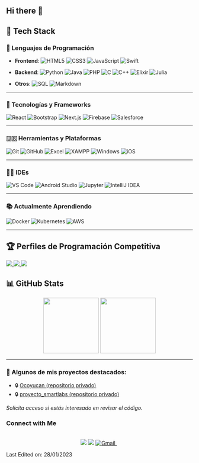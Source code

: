 ## Hi there 👋

<!-- **cyntitadecolores/cyntitadecolores** is a ✨ _special_ ✨ repository because its `README.md` (this file) appears on your GitHub profile.
Here are some ideas to get you started: -->

## 🚀 Tech Stack

### 🧠 Lenguajes de Programación
- **Frontend**: 
  ![HTML5](https://img.shields.io/badge/HTML5-E34F26?style=for-the-badge&logo=html5&logoColor=white)
  ![CSS3](https://img.shields.io/badge/CSS3-1572B6?style=for-the-badge&logo=css3&logoColor=white)
  ![JavaScript](https://img.shields.io/badge/JavaScript-F7DF1E?style=for-the-badge&logo=javascript&logoColor=black)
  ![Swift](https://img.shields.io/badge/Swift-FA7343?style=for-the-badge&logo=swift&logoColor=white)

- **Backend**: 
  ![Python](https://img.shields.io/badge/Python-14354C?style=for-the-badge&logo=python&logoColor=white)
  ![Java](https://img.shields.io/badge/Java-ED8B00?style=for-the-badge&logo=java&logoColor=white)
  ![PHP](https://img.shields.io/badge/PHP-777BB4?style=for-the-badge&logo=php&logoColor=white)
  ![C](https://img.shields.io/badge/C-00599C?style=for-the-badge&logo=c&logoColor=white)
  ![C++](https://img.shields.io/badge/C++-00599C?style=for-the-badge&logo=c%2B%2B&logoColor=white)
  ![Elixir](https://img.shields.io/badge/Elixir-4B275F?style=for-the-badge&logo=elixir&logoColor=white)
  ![Julia](https://img.shields.io/badge/Julia-9558B2?style=for-the-badge&logo=julia&logoColor=white)

- **Otros**: 
  ![SQL](https://img.shields.io/badge/SQL-4479A1?style=for-the-badge&logo=postgresql&logoColor=white)
  ![Markdown](https://img.shields.io/badge/Markdown-000000?style=for-the-badge&logo=markdown&logoColor=white)

---

### 🧠 Tecnologías y Frameworks
  ![React](https://img.shields.io/badge/React-20232a?style=for-the-badge&logo=react&logoColor=61DAFB)
  ![Bootstrap](https://img.shields.io/badge/Bootstrap-563D7C?style=for-the-badge&logo=bootstrap&logoColor=white)
  ![Next.js](https://img.shields.io/badge/Next.js-000000?style=for-the-badge&logo=next.js&logoColor=white)
  ![Firebase](https://img.shields.io/badge/Firebase-FFCA28?style=for-the-badge&logo=firebase&logoColor=black)
  ![Salesforce](https://img.shields.io/badge/Salesforce-00A1E0?style=for-the-badge&logo=salesforce&logoColor=white)

---

### 🇺🇸 Herramientas y Plataformas
  ![Git](https://img.shields.io/badge/Git-F05032?style=for-the-badge&logo=git&logoColor=white)
  ![GitHub](https://img.shields.io/badge/GitHub-181717?style=for-the-badge&logo=github&logoColor=white)
  ![Excel](https://img.shields.io/badge/Microsoft_Excel-217346?style=for-the-badge&logo=microsoft-excel&logoColor=white)
  ![XAMPP](https://img.shields.io/badge/XAMPP-F37623?style=for-the-badge&logo=xampp&logoColor=white)
  ![Windows](https://img.shields.io/badge/Windows-0078D6?style=for-the-badge&logo=windows&logoColor=white)
  ![iOS](https://img.shields.io/badge/iOS-000000?style=for-the-badge&logo=ios&logoColor=white)

---

### 👨‍💻 IDEs
  ![VS Code](https://img.shields.io/badge/Visual_Studio_Code-007ACC?style=for-the-badge&logo=visual-studio-code&logoColor=white)
  ![Android Studio](https://img.shields.io/badge/Android_Studio-3DDC84?style=for-the-badge&logo=android-studio&logoColor=white)
  ![Jupyter](https://img.shields.io/badge/Jupyter-F37626?style=for-the-badge&logo=jupyter&logoColor=white)
  ![IntelliJ IDEA](https://img.shields.io/badge/IntelliJ_IDEA-000000?style=for-the-badge&logo=intellij-idea&logoColor=white)

---

### 📚 Actualmente Aprendiendo
  ![Docker](https://img.shields.io/badge/Docker-2496ED?style=for-the-badge&logo=docker&logoColor=white)
  ![Kubernetes](https://img.shields.io/badge/Kubernetes-326CE5?style=for-the-badge&logo=Kubernetes&logoColor=white)
  ![AWS](https://img.shields.io/badge/Amazon_AWS-232F3E?style=for-the-badge&logo=amazon-aws&logoColor=white)

---

## 🏆 Perfiles de Programación Competitiva

<a href="">
  <img src="https://img.shields.io/badge/LeetCode-FFA116.svg?style=for-the-badge&logo=LeetCode&logoColor=white">
</a>
<a href="">
  <img src="https://img.shields.io/badge/Codeforces-1F8ACB.svg?style=for-the-badge&logo=Codeforces&logoColor=white">
</a>
<a href="">
  <img src="https://img.shields.io/badge/HackerRank-00EA64.svg?style=for-the-badge&logo=HackerRank&logoColor=white">
</a>

## 📊 GitHub Stats

<div align="center">
  <img height="150" src="https://github-readme-stats.vercel.app/api?username=cyntitadecolores&theme=dark&hide_border=false&include_all_commits=true&count_private=true" />
  <img height="150" src="https://github-readme-stats.vercel.app/api/top-langs/?username=cyntitadecolores&theme=dark&hide_border=false&layout=compact&langs_count=8" />
</div>

---

### 🌟 Algunos de mis proyectos destacados:

- 🔒 [Ocoyucan (repositorio privado)](https://github.com/cyntitadecolores/Ocoyucan)
- 🔒 [proyecto_smartlabs (repositorio privado)](https://github.com/cyntitadecolores/proyecto_smartlabs)

*Solicita acceso si estás interesado en revisar el código.*

<h3>Connect with Me </h3> 
<p align="center">
<br>
  <a target="_blank" href=""><img src="https://img.shields.io/badge/-LinkedIn-0077B5?style=for-the-badge&logo=Linkedin&logoColor=white"></img></a>
<a target="_blank" href=""><img src="https://img.shields.io/badge/-Twitter-1DA1F2?style=for-the-badge&logo=Twitter&logoColor=white"></img></a>
<a href="mailto:cynthiasantt20@gmail.com">
  <img src="https://img.shields.io/badge/gmail-%23D14836.svg?&style=for-the-badge&logo=gmail&logoColor=white" alt="Gmail"/>
</a>&nbsp;

</p>

<p>Last Edited on: 28/01/2023 <br> </p>
